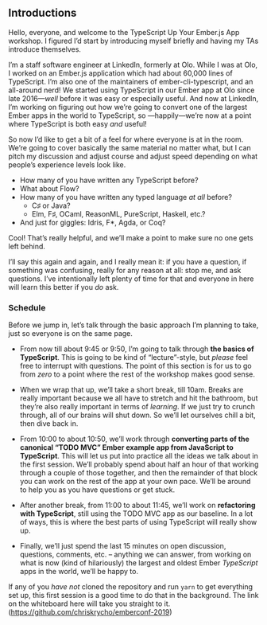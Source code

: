 ## Introductions

Hello, everyone, and welcome to the TypeScript Up Your Ember.js App workshop. I figured I’d start by introducing myself briefly and having my TAs introduce themselves.

I’m a staff software engineer at LinkedIn, formerly at Olo. While I was at Olo, I worked on an Ember.js application which had about 60,000 lines of TypeScript. I’m also one of the maintainers of ember-cli-typescript, and an all-around nerd! We started using TypeScript in our Ember app at Olo since late 2016—*well* before it was easy or especially useful. And now at LinkedIn, I’m working on figuring out how we’re going to convert one of the largest Ember apps in the world to TypeScript, so —happily—we’re now at a point where TypeScript is both easy *and* useful!

<!-- add other workshop leaders here -->

So now I’d like to get a bit of a feel for where everyone is at in the room. We’re going to cover basically the same material no matter what, but I can pitch my discussion and adjust course and adjust speed depending on what people’s experience levels look like.

- How many of you have written any TypeScript before?
- What about Flow?
- How many of you have written any typed language *at all* before?
	- C♯ or Java?
	- Elm, F♯, OCaml, ReasonML, PureScript, Haskell, etc.?
- And just for giggles: Idris, F*, Agda, or Coq?

Cool! That’s really helpful, and we’ll make a point to make sure no one gets left behind.

I’ll say this again and again, and I really mean it: if you have a question, if something was confusing, really for any reason at all: stop me, and ask questions. I’ve intentionally left plenty of time for that and everyone in here will learn this better if you *do* ask.

### Schedule

Before we jump in, let’s talk through the basic approach I’m planning to take, just so everyone is on the same page.

- From now till about 9:45 or 9:50, I’m going to talk through **the basics of TypeScript**. This is going to be kind of “lecture”-style, but *please* feel free to interrupt with questions. The point of this section is for us to go from *zero* to a point where the rest of the workshop makes good sense.

- When we wrap that up, we’ll take a short break, till 10am. Breaks are really important because we all have to stretch and hit the bathroom, but they’re also really important in terms of *learning*. If we just try to crunch through, all of our brains will shut down. So we’ll let ourselves chill a bit, then dive back in.

- From 10:00 to about 10:50, we’ll work through **converting parts of the canonical “TODO MVC” Ember example app from JavaScript to TypeScript**. This will let us put into practice all the ideas we talk about in the first session. We’ll probably spend about half an hour of that working through a couple of those together, and then the remainder of that block you can work on the rest of the app at your own pace. We’ll be around to help you as you have questions or get stuck.

- After another break, from 11:00 to about 11:45, we’ll work on **refactoring with TypeScript**, still using the TODO MVC app as our baseline. In a lot of ways, this is where the best parts of using TypeScript will really show up.

- Finally, we’ll just spend the last 15 minutes on open discussion, questions, comments, etc. – anything we can answer, from working on what is now (kind of hilariously) the largest and oldest Ember *TypeScript* apps in the world, we’ll be happy to.

If any of you *have not* cloned the repository and run `yarn` to get everything set up, this first session is a good time to do that in the background. The link on the whiteboard here will take you straight to it. (https://github.com/chriskrycho/emberconf-2019)